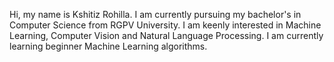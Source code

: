 <p>Hi, my name is Kshitiz Rohilla. I am currently pursuing my bachelor's in Computer Science from RGPV University. I am keenly interested in Machine Learning, Computer Vision and Natural Language Processing. I am currently learning beginner Machine Learning algorithms.</p>
